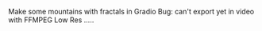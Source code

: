 Make some mountains with fractals in Gradio
Bug: can't export yet in video with FFMPEG
Low Res .....
